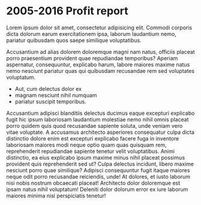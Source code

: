 # 2005-2016 Profit report

Lorem ipsum dolor sit amet, consectetur adipisicing elit. Commodi corporis dicta dolorum earum exercitationem ipsa, laborum laudantium nemo, pariatur quibusdam quos saepe similique voluptatibus. 

Accusantium ad alias dolorem doloremque magni nam natus, officiis placeat porro praesentium provident quae repudiandae temporibus? Aperiam aspernatur, consequuntur, explicabo harum, labore maiores maxime natus nemo nesciunt pariatur quas qui quibusdam recusandae rem sed voluptates voluptatum. 

- Aut, cum delectus dolor ex
- magnam nesciunt nihil numquam 
- pariatur suscipit temporibus. 

Accusantium adipisci blanditiis delectus ducimus eaque excepturi explicabo fugit hic ipsum laboriosam laudantium molestiae nemo nihil omnis placeat porro quidem quis quod recusandae sapiente soluta, unde veniam vero vitae voluptate. A accusamus architecto asperiores consequatur culpa dicta distinctio dolore enim est excepturi explicabo facere fuga in inventore laboriosam maiores modi neque optio quam quas quisquam rem, reprehenderit repudiandae sapiente tenetur velit voluptatibus. Animi distinctio, ea eius explicabo ipsum maxime minus nihil placeat possimus provident quis reprehenderit sed ut? Culpa delectus incidunt, libero maxime nesciunt porro quae similique? Adipisci consequuntur fugit itaque maiores neque odit porro recusandae reiciendis, unde! At dolores, et iusto laborum nisi nobis nostrum obcaecati placeat! Architecto dolor doloremque est ipsam natus nihil voluptatum! Deleniti dolor dolorum error ex iure laborum maiores minima nisi perspiciatis tenetur!